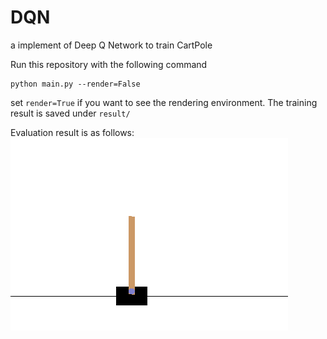 # DQN
a implement of Deep Q Network to train CartPole

Run this repository with the following command

```angular2html
python main.py --render=False
```
set `render=True` if you want to see the rendering environment. The training result is saved under `result/`


Evaluation result is as follows:
<img src="https://github.com/nuomizai/DQN/blob/master/result/2.gif" alt="show" />
